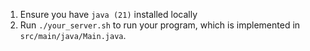 


1. Ensure you have `java (21)` installed locally
1. Run `./your_server.sh` to run your program, which is implemented in
   `src/main/java/Main.java`.
